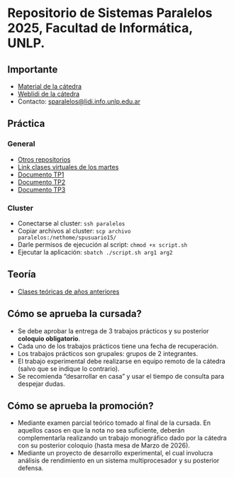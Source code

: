 # Repositorio de Sistemas Paralelos 2025, Facultad de Informática, UNLP.

## Importante

- [Material de la cátedra](https://ideas.info.unlp.edu.ar/sistemas-paralelos-2025/Contents/Material/View/Show?idCourseTool=30e0e6e4-27f5-11e6-b67b-9e71128cae77)
- [Weblidi de la cátedra](https://weblidi.info.unlp.edu.ar/catedras/paralela/index.html)
- Contacto: sparalelos@lidi.info.unlp.edu.ar

## Práctica

### General

- [Otros repositorios](https://github.com/search?q=sistemas+paralelos+unlp&type=repositories&s=updated&o=desc)
- [Link clases virtuales de los martes](https://infolp.webex.com/infolp/j.php?MTID=m1cea8162413ac7baf8a09f2b1f02306e)
- [Documento TP1](https://docs.google.com/document/d/1sY2X6lVUpQkRKpv-6spbJA3YMryvHexqKmXvl0BUPf0/edit?usp=sharing)
- [Documento TP2](https://docs.google.com/document/d/1bxbW4ktR9I1k8O2KXF2efyOUTyFVjMSDtIdsOsV2LnM/edit?usp=sharing)
- [Documento TP3](https://docs.google.com/document/d/1Huatk9D2xZi3CHzCBnrsjl_qMfZ2fKMfsMJlPy3Ymms/edit?usp=sharing)

### Cluster

- Conectarse al cluster: `ssh paralelos`
- Copiar archivos al cluster: `scp archivo paralelos:/nethome/spusuario15/`
- Darle permisos de ejecución al script: `chmod +x script.sh`
- Ejecutar la aplicación: `sbatch ./script.sh arg1 arg2`

## Teoría

- [Clases teóricas de años anteriores](https://youtube.com/playlist?list=PLDJU8kNAPOn9P_5xHTw9uGac2VIpuQwkY&si=7x3C2Ij3boeq3pGO)

## Cómo se aprueba la cursada?

- Se debe aprobar la entrega de 3 trabajos prácticos y su posterior **coloquio obligatorio**.
- Cada uno de los trabajos prácticos tiene una fecha de recuperación.
- Los trabajos prácticos son grupales: grupos de 2 integrantes.
- El trabajo experimental debe realizarse en equipo remoto de la cátedra (salvo que se indique lo contrario).
- Se recomienda “desarrollar en casa” y usar el tiempo de consulta para despejar dudas.

## Cómo se aprueba la promoción?

- Mediante examen parcial teórico tomado al final de la cursada. En aquellos casos en que la nota no sea suficiente, deberán complementarla realizando un trabajo monográfico dado por la cátedra con su posterior coloquio (hasta mesa de Marzo de 2026).
- Mediante un proyecto de desarrollo experimental, el cual involucra análisis de rendimiento en un sistema multiprocesador y su posterior defensa.
